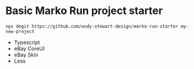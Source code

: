 # Basic Marko Run project starter

```
npx degit https://github.com/andy-stewart-design/marko-run-starter my-new-project
```

- Typescript
- eBay CoreUI
- eBay Skin
- Less
